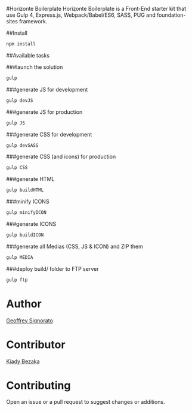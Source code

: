 #Horizonte Boilerplate
Horizonte Boilerplate is a Front-End starter kit that use Gulp 4, Express.js, Webpack/Babel/ES6, SASS, PUG and foundation-sites framework.

##Install
```sh
npm install
```

##Available tasks

###launch the solution
```sh
gulp
```

###generate JS for development
```sh
gulp devJS
```

###generate JS for production
```sh
gulp JS
```

###generate CSS for development
```sh
gulp devSASS
```

###generate CSS (and icons) for production
```sh
gulp CSS
```

###generate HTML
```sh
gulp buildHTML
```

###minify ICONS
```sh
gulp minifyICON
```

###generate ICONS
```sh
gulp buildICON
```

###generate all Medias (CSS, JS & ICON) and ZIP them
```sh
gulp MEDIA
```

###deploy build/ folder to FTP server
```sh
gulp ftp
```

# Author

[Geoffrey Signorato](https://github.com/geosenna/)

# Contributor

[Kiady Bezaka](https://github.com/kiadybezaka)

# Contributing

Open an issue or a pull request to suggest changes or additions.